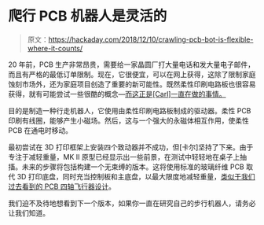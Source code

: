 # 爬行 PCB 机器人是灵活的

> 原文：<https://hackaday.com/2018/12/10/crawling-pcb-bot-is-flexible-where-it-counts/>

20 年前，PCB 生产非常昂贵，需要给一家晶圆厂打大量电话和发大量电子邮件，而且有严格的最低订单限制。现在，它很便宜，可以在网上获得，这除了限制家庭蚀刻市场外，还为家庭项目创造了重要的新可能性。既然柔性印刷电路板也很容易获得，就有可能尝试一些很酷的概念—[而这正是[Carl]一直在做的事情。](https://hackaday.io/project/162529-crawling-pcb-robot)

目的是制造一种行走机器人，它使用由柔性印刷电路板制成的驱动器。柔性 PCB 印刷有线圈，能够产生小磁场。然后，这与一个强大的永磁体相互作用，使柔性 PCB 在通电时移动。

最初尝试在 3D 打印框架上安装四个致动器并不成功，但[卡尔]坚持了下来。由于专注于减轻重量，MK II 原型已经显示出一些前景，在测试中轻轻地在桌子上抽搐。未来的步骤将包括构建一个无束缚的版本。这将使用标准的玻璃纤维 PCB 取代 3D 打印底盘，同时充当控制板和主底盘，以最大限度地减轻重量，[类似于我们过去看到的 PCB 四轴飞行器设计](https://hackaday.com/2012/06/01/yet-another-pcb-quadcopter/)。

我们迫不及待地想看到下一个版本，如果你一直在研究自己的步行机器人，请务必让我们知道。